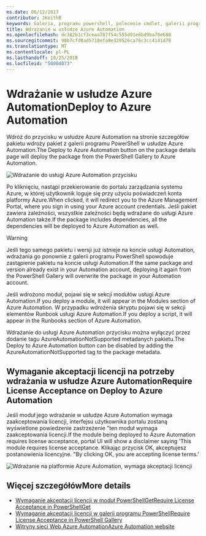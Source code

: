 ```yaml
---
ms.date: 06/12/2017
contributor: JKeithB
keywords: Galeria, programu powershell, polecenie cmdlet, galerii programu PowerShell
title: Wdrażanie w usłudze Azure Automation
ms.openlocfilehash: dc382b1cf3ceaa787f54c555d01e6bd9ba70e680
ms.sourcegitcommit: 98b7cfd8ad5718efa8e320526ca76c3cc4141d78
ms.translationtype: MT
ms.contentlocale: pl-PL
ms.lasthandoff: 10/25/2018
ms.locfileid: "50004073"
---
```

# <a name="deploy-to-azure-automation"></a><span data-ttu-id="2a8fa-103">Wdrażanie w usłudze Azure Automation</span><span class="sxs-lookup"><span data-stu-id="2a8fa-103">Deploy to Azure Automation</span></span>

<span data-ttu-id="2a8fa-104">Wdróż do przycisku w usłudze Azure Automation na stronie szczegółów pakietu wdroży pakiet z galerii programu PowerShell w usłudze Azure Automation.</span><span class="sxs-lookup"><span data-stu-id="2a8fa-104">The Deploy to Azure Automation button on the package details page will deploy the package from the PowerShell Gallery to Azure Automation.</span></span>

![Wdrażanie do usługi Azure Automation przycisku](../../Images/DeployToAzureAutomationButton.png)

<span data-ttu-id="2a8fa-106">Po kliknięciu, nastąpi przekierowanie do portalu zarządzania systemu Azure, w której użytkownik loguje się przy użyciu poświadczeń konta platformy Azure.</span><span class="sxs-lookup"><span data-stu-id="2a8fa-106">When clicked, it will redirect you to the Azure Management Portal, where you sign in using your Azure account credentials.</span></span>
<span data-ttu-id="2a8fa-107">Jeśli pakiet zawiera zależności, wszystkie zależności będą wdrażane do usługi Azure Automation także.</span><span class="sxs-lookup"><span data-stu-id="2a8fa-107">If the package includes dependencies, all the dependencies will be deployed to Azure Automation as well.</span></span>

> [!WARNING]
> <span data-ttu-id="2a8fa-108">Jeśli tego samego pakietu i wersji już istnieje na koncie usługi Automation, wdrażania go ponownie z galerii programu PowerShell spowoduje zastąpienie pakietu na koncie usługi Automation.</span><span class="sxs-lookup"><span data-stu-id="2a8fa-108">If the same package and version already exist in your Automation account, deploying it again from the PowerShell Gallery will overwrite the package in your Automation account.</span></span>

<span data-ttu-id="2a8fa-109">Jeśli wdrożono moduł, pojawi się w sekcji modułów usługi Azure Automation.</span><span class="sxs-lookup"><span data-stu-id="2a8fa-109">If you deploy a module, it will appear in the Modules section of Azure Automation.</span></span>  <span data-ttu-id="2a8fa-110">W przypadku wdrożenia skryptu pojawi się w sekcji elementów Runbook usługi Azure Automation.</span><span class="sxs-lookup"><span data-stu-id="2a8fa-110">If you deploy a script, it will appear in the Runbooks section of Azure Automation.</span></span>

<span data-ttu-id="2a8fa-111">Wdrażanie do usługi Azure Automation przycisku można wyłączyć przez dodanie tagu AzureAutomationNotSupported metadanych pakietu.</span><span class="sxs-lookup"><span data-stu-id="2a8fa-111">The Deploy to Azure Automation button can be disabled by adding the AzureAutomationNotSupported tag to the package metadata.</span></span>

## <a name="require-license-acceptance-on-deploy-to-azure-automation"></a><span data-ttu-id="2a8fa-112">Wymaganie akceptacji licencji na potrzeby wdrażania w usłudze Azure Automation</span><span class="sxs-lookup"><span data-stu-id="2a8fa-112">Require License Acceptance on Deploy to Azure Automation</span></span>

<span data-ttu-id="2a8fa-113">Jeśli moduł jego wdrażanie w usłudze Azure Automation wymaga zaakceptowania licencji, interfejsu użytkownika portalu zostaną wyświetlone powiedzenie zastrzeżenie "ten moduł wymaga zaakceptowania licencji.</span><span class="sxs-lookup"><span data-stu-id="2a8fa-113">If the module being deployed to Azure Automation requires license acceptance, portal UI will show a disclaimer saying 'This module requires license acceptance.</span></span> <span data-ttu-id="2a8fa-114">Klikając przycisk OK, akceptujesz postanowienia licencyjne. "</span><span class="sxs-lookup"><span data-stu-id="2a8fa-114">By clicking OK, you are accepting license terms.'</span></span>

![Wdrażanie na platformie Azure Automation, wymaga akceptacji licencji](../../Images/DeployToAzureAutomationRequireLicenseAcceptanceDisclaimer.png)

## <a name="more-details"></a><span data-ttu-id="2a8fa-116">Więcej szczegółów</span><span class="sxs-lookup"><span data-stu-id="2a8fa-116">More details</span></span>

- [<span data-ttu-id="2a8fa-117">Wymaganie akceptacji licencji w moduł PowerShellGet</span><span class="sxs-lookup"><span data-stu-id="2a8fa-117">Require License Acceptance in PowerShellGet</span></span>](../../concepts/module-license-acceptance.md)
- [<span data-ttu-id="2a8fa-118">Wymaganie akceptacji licencji w galerii programu PowerShell</span><span class="sxs-lookup"><span data-stu-id="2a8fa-118">Require License Acceptance in PowerShell Gallery</span></span>](packages-that-require-license-acceptance.md)
- [<span data-ttu-id="2a8fa-119">Witryny sieci Web Azure Automation</span><span class="sxs-lookup"><span data-stu-id="2a8fa-119">Azure Automation website</span></span>](http://azure.microsoft.com/services/automation/)
